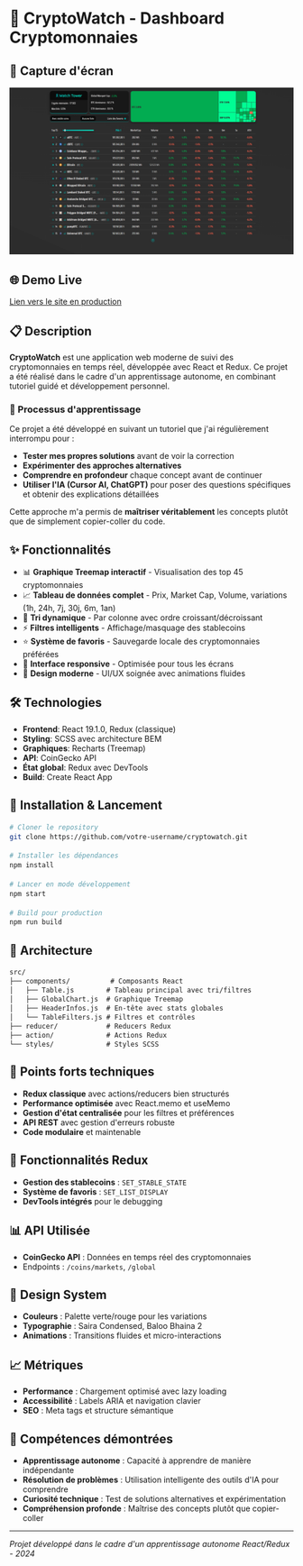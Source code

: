 # 🚀 CryptoWatch - Dashboard Cryptomonnaies

## 📸 Capture d'écran

![CryptoWatch Dashboard](src/assets/ScreenShot_CryptoWatch.png)

## 🌐 Demo Live

[Lien vers le site en production](https://votre-url-deploy.com)

## 📋 Description

**CryptoWatch** est une application web moderne de suivi des cryptomonnaies en temps réel, développée avec React et Redux. Ce projet a été réalisé dans le cadre d'un apprentissage autonome, en combinant tutoriel guidé et développement personnel.

### 🎯 Processus d'apprentissage

Ce projet a été développé en suivant un tutoriel que j'ai régulièrement interrompu pour :

- **Tester mes propres solutions** avant de voir la correction
- **Expérimenter des approches alternatives**
- **Comprendre en profondeur** chaque concept avant de continuer
- **Utiliser l'IA (Cursor AI, ChatGPT)** pour poser des questions spécifiques et obtenir des explications détaillées

Cette approche m'a permis de **maîtriser véritablement** les concepts plutôt que de simplement copier-coller du code.

## ✨ Fonctionnalités

- 📊 **Graphique Treemap interactif** - Visualisation des top 45 cryptomonnaies
- 📈 **Tableau de données complet** - Prix, Market Cap, Volume, variations (1h, 24h, 7j, 30j, 6m, 1an)
- 🔄 **Tri dynamique** - Par colonne avec ordre croissant/décroissant
- ⚡ **Filtres intelligents** - Affichage/masquage des stablecoins
- ⭐ **Système de favoris** - Sauvegarde locale des cryptomonnaies préférées
- 📱 **Interface responsive** - Optimisée pour tous les écrans
- 🎨 **Design moderne** - UI/UX soignée avec animations fluides

## 🛠️ Technologies

- **Frontend**: React 19.1.0, Redux (classique)
- **Styling**: SCSS avec architecture BEM
- **Graphiques**: Recharts (Treemap)
- **API**: CoinGecko API
- **État global**: Redux avec DevTools
- **Build**: Create React App

## 🚀 Installation & Lancement

```bash
# Cloner le repository
git clone https://github.com/votre-username/cryptowatch.git

# Installer les dépendances
npm install

# Lancer en mode développement
npm start

# Build pour production
npm run build
```

## 📁 Architecture

```
src/
├── components/          # Composants React
│   ├── Table.js        # Tableau principal avec tri/filtres
│   ├── GlobalChart.js  # Graphique Treemap
│   ├── HeaderInfos.js  # En-tête avec stats globales
│   └── TableFilters.js # Filtres et contrôles
├── reducer/            # Reducers Redux
├── action/             # Actions Redux
└── styles/             # Styles SCSS
```

## 🎯 Points forts techniques

- **Redux classique** avec actions/reducers bien structurés
- **Performance optimisée** avec React.memo et useMemo
- **Gestion d'état centralisée** pour les filtres et préférences
- **API REST** avec gestion d'erreurs robuste
- **Code modulaire** et maintenable

## 🔧 Fonctionnalités Redux

- **Gestion des stablecoins** : `SET_STABLE_STATE`
- **Système de favoris** : `SET_LIST_DISPLAY`
- **DevTools intégrés** pour le debugging

## 📊 API Utilisée

- **CoinGecko API** : Données en temps réel des cryptomonnaies
- Endpoints : `/coins/markets`, `/global`

## 🎨 Design System

- **Couleurs** : Palette verte/rouge pour les variations
- **Typographie** : Saira Condensed, Baloo Bhaina 2
- **Animations** : Transitions fluides et micro-interactions

## 📈 Métriques

- **Performance** : Chargement optimisé avec lazy loading
- **Accessibilité** : Labels ARIA et navigation clavier
- **SEO** : Meta tags et structure sémantique

## 🧠 Compétences démontrées

- **Apprentissage autonome** : Capacité à apprendre de manière indépendante
- **Résolution de problèmes** : Utilisation intelligente des outils d'IA pour comprendre
- **Curiosité technique** : Test de solutions alternatives et expérimentation
- **Compréhension profonde** : Maîtrise des concepts plutôt que copier-coller

---

_Projet développé dans le cadre d'un apprentissage autonome React/Redux - 2024_
